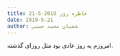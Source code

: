 ```yaml
---
title: خاطره روز 2019-5-21
date: 2019-5-21
author: شعبان محمد حسنی
---
```


امروزم یه روز عادی بود مثل روزای گذشته.